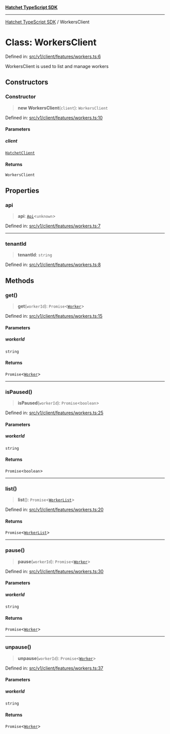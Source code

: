 [**Hatchet TypeScript SDK**](../README.md)

***

[Hatchet TypeScript SDK](../README.md) / WorkersClient

# Class: WorkersClient

Defined in: [src/v1/client/features/workers.ts:6](https://github.com/hatchet-dev/hatchet/blob/0288a24f2e9f14787135b399bd47182f4d1260d9/sdks/typescript/src/v1/client/features/workers.ts#L6)

WorkersClient is used to list and manage workers

## Constructors

### Constructor

> **new WorkersClient**(`client`): `WorkersClient`

Defined in: [src/v1/client/features/workers.ts:10](https://github.com/hatchet-dev/hatchet/blob/0288a24f2e9f14787135b399bd47182f4d1260d9/sdks/typescript/src/v1/client/features/workers.ts#L10)

#### Parameters

##### client

[`HatchetClient`](HatchetClient.md)

#### Returns

`WorkersClient`

## Properties

### api

> **api**: [`Api`](Api.md)\<`unknown`\>

Defined in: [src/v1/client/features/workers.ts:7](https://github.com/hatchet-dev/hatchet/blob/0288a24f2e9f14787135b399bd47182f4d1260d9/sdks/typescript/src/v1/client/features/workers.ts#L7)

***

### tenantId

> **tenantId**: `string`

Defined in: [src/v1/client/features/workers.ts:8](https://github.com/hatchet-dev/hatchet/blob/0288a24f2e9f14787135b399bd47182f4d1260d9/sdks/typescript/src/v1/client/features/workers.ts#L8)

## Methods

### get()

> **get**(`workerId`): `Promise`\<[`Worker`](../Hatchet-TypeScript-SDK/namespaces/APIContracts/interfaces/Worker.md)\>

Defined in: [src/v1/client/features/workers.ts:15](https://github.com/hatchet-dev/hatchet/blob/0288a24f2e9f14787135b399bd47182f4d1260d9/sdks/typescript/src/v1/client/features/workers.ts#L15)

#### Parameters

##### workerId

`string`

#### Returns

`Promise`\<[`Worker`](../Hatchet-TypeScript-SDK/namespaces/APIContracts/interfaces/Worker.md)\>

***

### isPaused()

> **isPaused**(`workerId`): `Promise`\<`boolean`\>

Defined in: [src/v1/client/features/workers.ts:25](https://github.com/hatchet-dev/hatchet/blob/0288a24f2e9f14787135b399bd47182f4d1260d9/sdks/typescript/src/v1/client/features/workers.ts#L25)

#### Parameters

##### workerId

`string`

#### Returns

`Promise`\<`boolean`\>

***

### list()

> **list**(): `Promise`\<[`WorkerList`](../Hatchet-TypeScript-SDK/namespaces/APIContracts/interfaces/WorkerList.md)\>

Defined in: [src/v1/client/features/workers.ts:20](https://github.com/hatchet-dev/hatchet/blob/0288a24f2e9f14787135b399bd47182f4d1260d9/sdks/typescript/src/v1/client/features/workers.ts#L20)

#### Returns

`Promise`\<[`WorkerList`](../Hatchet-TypeScript-SDK/namespaces/APIContracts/interfaces/WorkerList.md)\>

***

### pause()

> **pause**(`workerId`): `Promise`\<[`Worker`](../Hatchet-TypeScript-SDK/namespaces/APIContracts/interfaces/Worker.md)\>

Defined in: [src/v1/client/features/workers.ts:30](https://github.com/hatchet-dev/hatchet/blob/0288a24f2e9f14787135b399bd47182f4d1260d9/sdks/typescript/src/v1/client/features/workers.ts#L30)

#### Parameters

##### workerId

`string`

#### Returns

`Promise`\<[`Worker`](../Hatchet-TypeScript-SDK/namespaces/APIContracts/interfaces/Worker.md)\>

***

### unpause()

> **unpause**(`workerId`): `Promise`\<[`Worker`](../Hatchet-TypeScript-SDK/namespaces/APIContracts/interfaces/Worker.md)\>

Defined in: [src/v1/client/features/workers.ts:37](https://github.com/hatchet-dev/hatchet/blob/0288a24f2e9f14787135b399bd47182f4d1260d9/sdks/typescript/src/v1/client/features/workers.ts#L37)

#### Parameters

##### workerId

`string`

#### Returns

`Promise`\<[`Worker`](../Hatchet-TypeScript-SDK/namespaces/APIContracts/interfaces/Worker.md)\>
